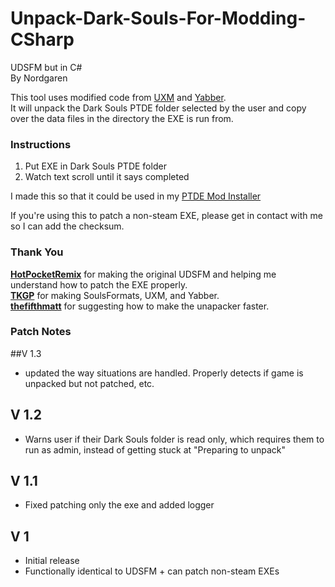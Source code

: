 # Unpack-Dark-Souls-For-Modding-CSharp
 UDSFM but in C#  
 By Nordgaren
 
This tool uses modified code from [UXM](https://github.com/JKAnderson/UXM) and [Yabber](https://github.com/JKAnderson/Yabber).  
It will unpack the Dark Souls PTDE folder selected by the user and copy over the data files in the directory the EXE is run from.  

### Instructions
1) Put EXE in Dark Souls PTDE folder
2) Watch text scroll until it says completed

I made this so that it could be used in my [PTDE Mod Installer](https://github.com/Nordgaren/PTDE-Mod-Installer)

If you're using this to patch a non-steam EXE, please get in contact with me so I can add the checksum.  

### Thank You

**[HotPocketRemix](https://github.com/HotPocketRemix)** for making the original UDSFM and helping me understand how to patch the EXE properly.  
**[TKGP](https://github.com/JKAnderson)** for making SoulsFormats, UXM, and Yabber.  
**[thefifthmatt](https://github.com/thefifthmatt)** for suggesting how to make the unapacker faster.  

### Patch Notes  
##V 1.3
* updated the way situations are handled. Properly detects if game is unpacked but not patched, etc.
## V 1.2
* Warns user if their Dark Souls folder is read only, which requires them to run as admin, instead of getting stuck at "Preparing to unpack"
## V 1.1  
* Fixed patching only the exe and added logger
## V 1  
* Initial release
* Functionally identical to UDSFM + can patch non-steam EXEs
